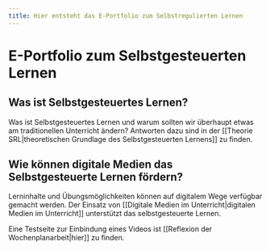```yaml
---
title: Hier entsteht das E-Portfolio zum Selbstregulierten Lernen
---
```

# E-Portfolio zum Selbstgesteuerten Lernen
## Was ist Selbstgesteuertes Lernen?
Was ist Selbstgesteuertes Lernen und warum sollten wir überhaupt etwas am traditionellen Unterricht ändern?
Antworten dazu sind in der [[Theorie SRL|theoretischen Grundlage des Selbstgesteuerten Lernens]] zu finden.
## Wie können digitale Medien das Selbstgesteuerte Lernen fördern?
Lerninhalte und Übungsmöglichkeiten können auf digitalem Wege verfügbar gemacht werden. Der Einsatz von [[Digitale Medien im Unterricht|digitalen Medien im Unterricht]] unterstützt das selbstgesteuerte Lernen.







Eine Testseite zur Einbindung eines Videos ist [[Reflexion der Wochenplanarbeit|hier]] zu finden.
